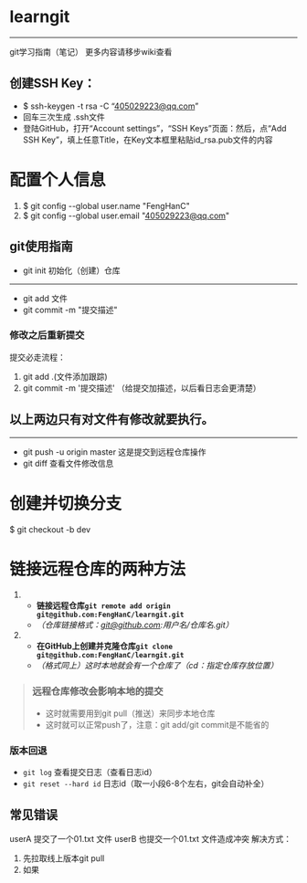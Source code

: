 # learngit

***

git学习指南（笔记）
更多内容请移步wiki查看

## 创建SSH Key：
* $ ssh-keygen -t rsa -C “405029223@qq.com” 
* 回车三次生成 .ssh文件
* 登陆GitHub，打开“Account settings”，“SSH Keys”页面：然后，点“Add SSH Key”，填上任意Title，在Key文本框里粘贴id_rsa.pub文件的内容
# 配置个人信息
1. $ git config --global user.name "FengHanC"
2. $ git config --global user.email "405029223@qq.com"
## git使用指南
* git init 初始化（创建）仓库

***

* git add 文件
* git commit -m "提交描述"
###  修改之后重新提交
提交必走流程：
1. git add .(文件添加跟踪)
2. git commit -m '提交描述' （给提交加描述，以后看日志会更清楚）
## 以上两边只有对文件有修改就要执行。

***

* git push -u origin master 这是提交到远程仓库操作
* git diff 查看文件修改信息

# 创建并切换分支
$ git checkout -b dev 

# 链接远程仓库的两种方法
1. * **链接远程仓库`git remote add origin git@github.com:FengHanC/learngit.git`** 
   * _（仓库链接格式：git@github.com:用户名/仓库名.git）_
2. * **在GitHub上创建并克隆仓库`git clone git@github.com:FengHanC/learngit.git`**
   * _（格式同上）这时本地就会有一个仓库了（cd：指定仓库存放位置）_

> ### 远程仓库修改会影响本地的提交
> * 这时就需要用到git pull（推送）来同步本地仓库
> * 这时就可以正常push了，注意：git add/git commit是不能省的

### 版本回退
* `git log` 查看提交日志（查看日志id）
* `git reset --hard id` 日志id（取一小段6-8个左右，git会自动补全）

## 常见错误
userA 提交了一个01.txt 文件
userB 也提交一个01.txt 文件造成冲突
解决方式：
1. 先拉取线上版本git pull
2. 如果
